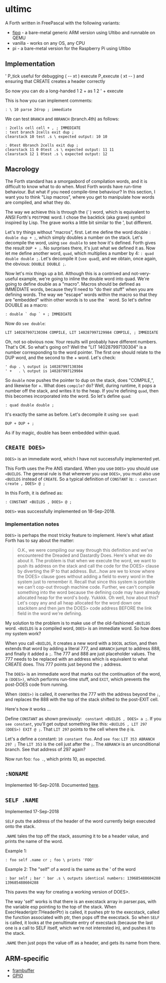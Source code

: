 # ultimc

A Forth written in FreePascal with the following variants:
* [fipq](fipq/README.md) - a bare-metal generic ARM version using Ultibo and runnable on QEMU
* vanilla - works on any OS, any CPU
* pi - a bare-metal version for the Raspberry Pi using Ultibo

## Implementation

' P_tick useful for debugging ( -- xt )
execute P_execute ( xt -- )
and ensuring that CREATE creates a header correctly

So now you can do a long-handed 1 2 + as 1 2 ' + execute

This is how you can implement comments:
```
: \ 10 parse 2drop ; immediate
```


We can test `BRANCH` and `0BRANCH` (branch.4th) as follows:
```
: 2cells cell cell + , ; IMMEDIATE
: test branch 2cells exit dup ;
clearstack 10 test .s \ expected output: 10 10

: 0test 0branch 2cells exit dup ;
clearstack 11 0 0test .s \ expected output: 11 11
clearstack 12 1 0test .s \ expected output: 12
```

## Macrology

The Forth standard has a smorgasbord of compilation words, and it is difficult to know what to do when. Most Forth words have run-time behaviour. But what if you need compile-time behaviour? In this section, I want you to think "Lisp macros", where you get to manipulate how words are compiled, and what they do.

The way we achieve this is through the (`` ` ``) word, which is equivalent to ANSI Forth's `POSTPONE` word. I chose the backtick (aka grave) symbol inspired by Lisp. The grave works a little bit similar to the ', but different.

Let's try things without "macros", first. Let me define the word double `: double dup + ;`, which simply doubles a number on the stack. Let's decompile the word, using `see double` to see how it's defined. Forth gives the result `DUP + ;`. No surprises there, it's just what we defined it as. Now let me define another word, `quad`, which multiplies a number by 4: `: quad double double ;`. Let's decompile it (`see quad`), and we obtain, once again, the obvious: `DOUBLE DOUBLE ;`.

Now let's mix things up a bit. Although this is a contrived and not-very-useful example, we're going to inline the double word into quad. We're going to define double as a "macro". Macros should be defined as IMMEDIATE words, because they'll need to "do their stuff" when you are defining words. The way we "escape" words within the macro so that they are "embedded" within other words is to use the `` ` `` word. So let's define DOUBLE as a macro:
```
: double ` dup ` + ; IMMEDIATE
```
Now do `see double`:
```
LIT 140287997130304 COMPILE, LIT 140287997129984 COMPILE, ; IMMEDIATE
```
Oh, not so obvious now. Your results will probably have different numbers. That's OK. So what's going on? Well the "LIT 140287997130304" is a number corresponding to the word pointer. The first one should relate to the DUP word, and the second to the + word. Let's check:
```
' dup . \ output is 140287997130304
' +   . \ output is 140287997129984
```
So `double` now pushes the pointer to dup on the stack, does "COMPILE,", and likewise for +. What does `compile?` do? Well, during runtime, it pops a number off the stack, and writes it to the heap. If you're defining `quad`, then this becomes incorporated into the word. So let's define `quad`:
```
: quad double double ;
```
It's exactly the same as before. Let's decompile it using `see quad`:
```
DUP + DUP + ; 
```
As if by magic, double has been embedded within quad.


## `CREATE DOES>`

`DOES>` is an immediate word, which I have not successfully implemented yet.

This Forth uses the Pre ANS standard. When you use `DOES>` you should use `<BUILDS`. The general rule is that wherever you use `DOES>`, you must also use `<BUILDS` instead of `CREATE`. So a typical definition of `CONSTANT` is: `: constant create , DOES> @ ;`

In this Forth, it is defined as:
```
: CONSTANT <BUILDS , DOES> @ ;
```

`DOES>` was successfully implemented on 18-Sep-2018.

### Implementation notes

`DOES>` is perhaps the most tricky feature to implement. Here's what atlast Forth has to say about the matter:

> O.K., we were compiling our way through this definition and we've
       encountered the Dreaded and Dastardly Does.  Here's what we do
       about it.  The problem is that when we execute the word, we
       want to push its address on the stack and call the code for the
       DOES> clause by diverting the IP to that address.  But...how
       are we to know where the DOES> clause goes without adding a
       field to every word in the system just to remember it.  Recall
       that since this system is portable we can't cop-out through
       machine code.  Further, we can't compile something into the
       word because the defining code may have already allocated heap
       for the word's body.  Yukkkk.  Oh well, how about this?  Let's
       copy any and all heap allocated for the word down one stackitem
       and then jam the DOES> code address BEFORE the link field in
       the word we're defining.


My solution to the problem is to make use of the old-fashioned `<BUILDS` word. `<BUILDS` is a compiled word, `DOES>` is an immediate word. So how does my system work?

When you call `<BUILDS`, it creates a new word with a `DOCOL` action, and then extends that word by adding a literal 777, and `ABRANCH` jumpt to address 888, and finally it added a `;`. The 777 and 888 are just placeholder values. The 777 needs to be replaced with an address which is equivalent to what CREATE does. This 777 points just beyond the `;` address. 

The `DOES>` is an immediate word that marks out the continuation of the word, a `(DOES>)`, which performs run-time stuff, and `EXIT`, which prevents the post-DOES code from running.

When `(DOES>)` is called, it overwrites the 777 with the address beyond the `;`, and replaces the 888 with the top of the stack shifted to the post-EXIT cell.

Here's how it works ...

Define `CONSTANT` as shown previously: ` constant <BUILDS , DOES> a ;`. If you `see constant`, you'll get output something like this: `<BUILDS , LIT 297 (DOES>) EXIT @ ;`. That `LIT 297` points to the cell where the `@` is. 

Let's a define a constant: `10 constant foo`. And `see foo`: `LIT 353 ABRANCH 297 ;` The `LIT 353` is the cell just after the `;`. The `ABRANCH` is an unconditional branch. See that address of 297 again?

Now run foo: `foo .`, which prints 10, as expected. 


## `:NONAME`

Implemented 16-Sep-2018. Documented [here](http://lars.nocrew.org/forth2012/core/ColonNONAME.html).

## `SELF .NAME`

Implemented 17-Sep-2018

`SELF` puts the address of the header of the word currently beign executed onto the stack.

`.NAME` tales the top off the stack, assuming it to be a header value, and prints the name of the word.

Example 1:
```
: foo self .name cr ; foo \ prints 'FOO'
```

Example 2:
The "self" of a word is the same as the ' of the word
```
: bar self ; bar ' bar .s \ outputs identical numbers: 139685488604288 139685488604288
```

This paves the way for creating a working version of DOES>. 

The way 'self' works is that there is an execstack array in parser.pas, with the variable esp pointing to the top of the stack. When ExecHeader(ptr:THeaderPtr) is called, it pushes ptr to the execstack, called the function associated with ptr, then pops off the execstack. So when `SELF` is called, it looks at the penultimate entry of execstack (because the last one is a call to SELF itself, which we're not interested in), and pushes it to the stack.

`.NAME` then just pops the value off as a header, and gets its name from there.



## ARM-specific

* [frambuffer](framebuffer.md)
* [GPIO](GPIO.md)
